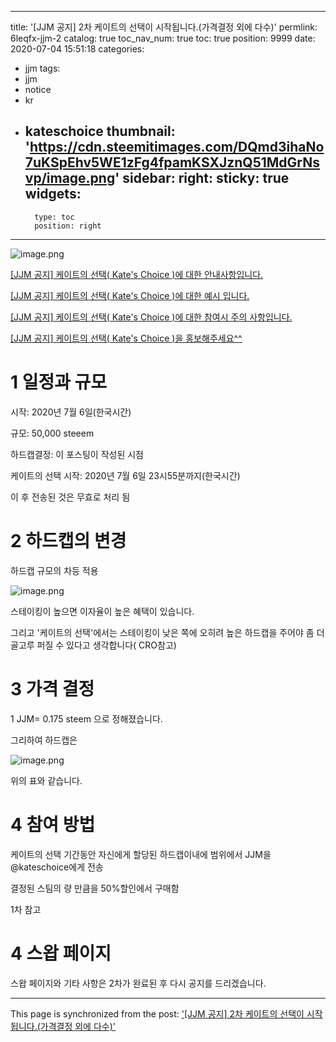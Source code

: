 
---
title: '[JJM 공지] 2차 케이트의 선택이 시작됩니다.(가격결정 외에 다수)'
permlink: 6leqfx-jjm-2
catalog: true
toc_nav_num: true
toc: true
position: 9999
date: 2020-07-04 15:51:18
categories:
- jjm
tags:
- jjm
- notice
- kr
- kateschoice
thumbnail: 'https://cdn.steemitimages.com/DQmd3ihaNo7uKSpEhv5WE1zFg4fpamKSXJznQ51MdGrNsvp/image.png'
sidebar:
    right:
        sticky: true
widgets:
    -
        type: toc
        position: right
---


![image.png](https://cdn.steemitimages.com/DQmd3ihaNo7uKSpEhv5WE1zFg4fpamKSXJznQ51MdGrNsvp/image.png)

[[JJM 공지] 케이트의 선택( Kate's Choice )에 대한 안내사항입니다.](https://steemit.com/jjm/@virus707/jjm-kate-s-choice)

[[JJM 공지] 케이트의 선택( Kate's Choice )에 대한 예시 입니다.](https://steemit.com/jjm/@virus707/2v9wnv-jjm-kate-s-choice)

[[JJM 공지] 케이트의 선택( Kate's Choice )에 대한 참여시 주의 사항입니다.](https://steemit.com/jjm/@virus707/7lfy3j-jjm-kate-s-choice)

[[JJM 공지] 케이트의 선택( Kate's Choice )을 홍보해주세요^^](https://steemit.com/kateschoice/@virus707/699kfl-jjm-kate-s-choice)


# 1 일정과 규모

시작: 2020년 7월 6일(한국시간)

규모: 50,000 steeem

하드캡결정: 이 포스팅이 작성된 시점

케이트의 선택 시작:  2020년 7월 6일 23시55분까지(한국시간)

이 후 전송된 것은 무효로 처리 됨

# 2 하드캡의 변경

 하드캡 규모의 차등 적용

![image.png](https://cdn.steemitimages.com/DQma2or44fkqWVx9znYc6e6KBHqPpecVJWD7RNqf2jHdyzT/image.png)

스테이킹이 높으면 이자율이 높은 혜택이 있습니다.

그리고 '케이트의 선택'에서는 스테이킹이 낮은 쪽에 오히려 높은  하드캡을 주어야 좀 더 골고루 퍼질 수 있다고 생각합니다( CRO참고)

# 3 가격 결정

1 JJM= 0.175 steem 으로 정해졌습니다.

그리하여 하드캡은


![image.png](https://cdn.steemitimages.com/DQmeKX5dmMqyWnJ38dcyvhDvebHxwdQ7owCTFhDFS6HZtxP/image.png)

위의 표와 같습니다. 

#  4 참여 방법

케이트의 선택 기간동안 자신에게 할당된 하드캡이내에 범위에서 JJM을 @kateschoice에게 전송

결정된 스팀의 량 만큼을 50%할인에서 구매함

1차 참고

# 4 스왑 페이지

스왑 페이지와 기타 사항은 2차가 완료된 후 다시 공지를 드리겠습니다.

- - -

This page is synchronized from the post: ['[JJM 공지] 2차 케이트의 선택이 시작됩니다.(가격결정 외에 다수)'](https://steemit.com/@virus707/6leqfx-jjm-2)
